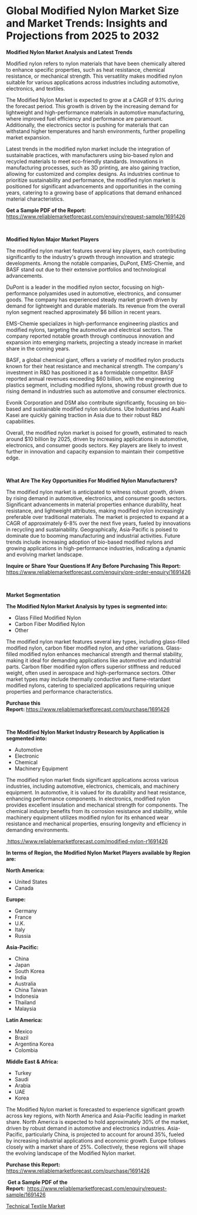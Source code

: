 <p><h1>Global Modified Nylon Market Size and Market Trends: Insights and Projections from 2025 to 2032</h1></p><p><strong>Modified Nylon Market Analysis and Latest Trends</strong></p>
<p><p>Modified nylon refers to nylon materials that have been chemically altered to enhance specific properties, such as heat resistance, chemical resistance, or mechanical strength. This versatility makes modified nylon suitable for various applications across industries including automotive, electronics, and textiles.</p><p>The Modified Nylon Market is expected to grow at a CAGR of 9.1% during the forecast period. This growth is driven by the increasing demand for lightweight and high-performance materials in automotive manufacturing, where improved fuel efficiency and performance are paramount. Additionally, the electronics sector is pushing for materials that can withstand higher temperatures and harsh environments, further propelling market expansion.</p><p>Latest trends in the modified nylon market include the integration of sustainable practices, with manufacturers using bio-based nylon and recycled materials to meet eco-friendly standards. Innovations in manufacturing processes, such as 3D printing, are also gaining traction, allowing for customized and complex designs. As industries continue to prioritize sustainability and performance, the modified nylon market is positioned for significant advancements and opportunities in the coming years, catering to a growing base of applications that demand enhanced material characteristics.</p></p>
<p><strong>Get a Sample PDF of the Report:&nbsp;</strong> <a href="https://www.reliablemarketforecast.com/enquiry/request-sample/1691426?utm_campaign=2299&utm_medium=2&utm_source=Github&utm_content=ia&utm_term=27032025&utm_id=modified-nylon">https://www.reliablemarketforecast.com/enquiry/request-sample/1691426</a></p>
<p>&nbsp;</p>
<p><strong>Modified Nylon Major Market Players</strong></p>
<p><p>The modified nylon market features several key players, each contributing significantly to the industry's growth through innovation and strategic developments. Among the notable companies, DuPont, EMS-Chemie, and BASF stand out due to their extensive portfolios and technological advancements.</p><p>DuPont is a leader in the modified nylon sector, focusing on high-performance polyamides used in automotive, electronics, and consumer goods. The company has experienced steady market growth driven by demand for lightweight and durable materials. Its revenue from the overall nylon segment reached approximately $6 billion in recent years.</p><p>EMS-Chemie specializes in high-performance engineering plastics and modified nylons, targeting the automotive and electrical sectors. The company reported notable growth through continuous innovation and expansion into emerging markets, projecting a steady increase in market share in the coming years.</p><p>BASF, a global chemical giant, offers a variety of modified nylon products known for their heat resistance and mechanical strength. The company's investment in R&D has positioned it as a formidable competitor. BASF reported annual revenues exceeding $60 billion, with the engineering plastics segment, including modified nylons, showing robust growth due to rising demand in industries such as automotive and consumer electronics.</p><p>Evonik Corporation and DSM also contribute significantly, focusing on bio-based and sustainable modified nylon solutions. Ube Industries and Asahi Kasei are quickly gaining traction in Asia due to their robust R&D capabilities.</p><p>Overall, the modified nylon market is poised for growth, estimated to reach around $10 billion by 2025, driven by increasing applications in automotive, electronics, and consumer goods sectors. Key players are likely to invest further in innovation and capacity expansion to maintain their competitive edge.</p></p>
<p>&nbsp;</p>
<p><strong>What Are The Key Opportunities For Modified Nylon Manufacturers?</strong></p>
<p><p>The modified nylon market is anticipated to witness robust growth, driven by rising demand in automotive, electronics, and consumer goods sectors. Significant advancements in material properties enhance durability, heat resistance, and lightweight attributes, making modified nylon increasingly preferable over traditional materials. The market is projected to expand at a CAGR of approximately 6-8% over the next five years, fueled by innovations in recycling and sustainability. Geographically, Asia-Pacific is poised to dominate due to booming manufacturing and industrial activities. Future trends include increasing adoption of bio-based modified nylons and growing applications in high-performance industries, indicating a dynamic and evolving market landscape.</p></p>
<p><strong>Inquire or Share Your Questions If Any Before Purchasing This Report:</strong> <a href="https://www.reliablemarketforecast.com/enquiry/pre-order-enquiry/1691426?utm_campaign=2299&utm_medium=2&utm_source=Github&utm_content=ia&utm_term=27032025&utm_id=modified-nylon">https://www.reliablemarketforecast.com/enquiry/pre-order-enquiry/1691426</a></p>
<p>&nbsp;</p>
<p><strong>Market Segmentation</strong></p>
<p><strong>The Modified Nylon Market Analysis by types is segmented into:</strong></p>
<p><ul><li>Glass Filled Modified Nylon</li><li>Carbon Fiber Modified Nylon</li><li>Other</li></ul></p>
<p><p>The modified nylon market features several key types, including glass-filled modified nylon, carbon fiber modified nylon, and other variations. Glass-filled modified nylon enhances mechanical strength and thermal stability, making it ideal for demanding applications like automotive and industrial parts. Carbon fiber modified nylon offers superior stiffness and reduced weight, often used in aerospace and high-performance sectors. Other market types may include thermally conductive and flame-retardant modified nylons, catering to specialized applications requiring unique properties and performance characteristics.</p></p>
<p><strong>Purchase this Report:&nbsp;</strong><a href="https://www.reliablemarketforecast.com/purchase/1691426?utm_campaign=2299&utm_medium=2&utm_source=Github&utm_content=ia&utm_term=27032025&utm_id=modified-nylon">https://www.reliablemarketforecast.com/purchase/1691426</a></p>
<p>&nbsp;</p>
<p><strong>The Modified Nylon Market Industry Research by Application is segmented into:</strong></p>
<p><ul><li>Automotive</li><li>Electronic</li><li>Chemical</li><li>Machinery Equipment</li></ul></p>
<p><p>The modified nylon market finds significant applications across various industries, including automotive, electronics, chemicals, and machinery equipment. In automotive, it is valued for its durability and heat resistance, enhancing performance components. In electronics, modified nylon provides excellent insulation and mechanical strength for components. The chemical industry benefits from its corrosion resistance and stability, while machinery equipment utilizes modified nylon for its enhanced wear resistance and mechanical properties, ensuring longevity and efficiency in demanding environments.</p></p>
<p><a href="https://www.reliablemarketforecast.com/modified-nylon-r1691426?utm_campaign=2299&utm_medium=2&utm_source=Github&utm_content=ia&utm_term=27032025&utm_id=modified-nylon">&nbsp;https://www.reliablemarketforecast.com/modified-nylon-r1691426</a></p>
<p><strong>In terms of Region, the Modified Nylon Market Players available by Region are:</strong></p>
<p>
    <p> <strong> North America: </strong>
        <ul>
            <li>United States</li>
            <li>Canada</li>
        </ul>
        </p> 
    <p> <strong> Europe: </strong>
        <ul>
            <li>Germany</li>
            <li>France</li>
            <li>U.K.</li>
            <li>Italy</li>
            <li>Russia</li>
        </ul>
        </p> 
    <p> <strong> Asia-Pacific: </strong>
        <ul>
            <li>China</li>
            <li>Japan</li>
            <li>South Korea</li>
            <li>India</li>
            <li>Australia</li>
            <li>China Taiwan</li>
            <li>Indonesia</li>
            <li>Thailand</li>
            <li>Malaysia</li>
        </ul>
        </p> 
    <p> <strong> Latin America: </strong>
        <ul>
            <li>Mexico</li>
            <li>Brazil</li>
            <li>Argentina Korea</li>
            <li>Colombia</li>
        </ul>
        </p> 
    <p> <strong> Middle East & Africa: </strong>
        <ul>
            <li>Turkey</li>
            <li>Saudi</li>
            <li>Arabia</li>
            <li>UAE</li>
            <li>Korea</li>
        </ul>
    </p>
    </p>
<p><p>The Modified Nylon market is forecasted to experience significant growth across key regions, with North America and Asia-Pacific leading in market share. North America is expected to hold approximately 30% of the market, driven by robust demand in automotive and electronics industries. Asia-Pacific, particularly China, is projected to account for around 35%, fueled by increasing industrial applications and economic growth. Europe follows closely with a market share of 25%. Collectively, these regions will shape the evolving landscape of the Modified Nylon market.</p></p>
<p><strong>Purchase this Report: </strong><a href="https://www.reliablemarketforecast.com/purchase/1691426?utm_campaign=2299&utm_medium=2&utm_source=Github&utm_content=ia&utm_term=27032025&utm_id=modified-nylon">https://www.reliablemarketforecast.com/purchase/1691426</a></p>
<p>&nbsp;<strong>Get a Sample PDF of the Report:&nbsp;&nbsp;</strong><a href="https://www.reliablemarketforecast.com/enquiry/request-sample/1691426?utm_campaign=2299&utm_medium=2&utm_source=Github&utm_content=ia&utm_term=27032025&utm_id=modified-nylon">https://www.reliablemarketforecast.com/enquiry/request-sample/1691426</a></p>
<p><strong></strong></p>
<p><p><a href="https://github.com/petbigbeepjn/Market-Research-Report-List-2/blob/main/technical-textile-market.md?utm_campaign=2299&utm_medium=2&utm_source=Github&utm_content=ia&utm_term=27032025&utm_id=modified-nylon">Technical Textile Market</a></p></p>